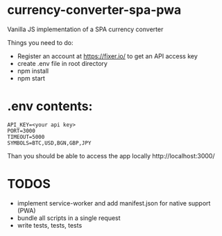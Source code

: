 # currency-converter-spa-pwa
Vanilla JS implementation of a SPA currency converter

Things you need to do:
 * Register an account at https://fixer.io/ to get an API access key
 * create .env file in root directory
 * npm install
 * npm start
 
# .env contents:
```
API_KEY=<your api key>
PORT=3000
TIMEOUT=5000
SYMBOLS=BTC,USD,BGN,GBP,JPY
```

Than you should be able to access the app locally http://localhost:3000/

# TODOS
* implement service-worker and add manifest.json for native support (PWA)
* bundle all scripts in a single request
* write tests, tests, tests
